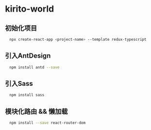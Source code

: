 # kirito-world #

## 初始化项目 ##
``` sh
  npx create-react-app <project-name> --template redux-typescript
```
## 引入AntDesign ##
``` sh
  npm install antd --save
```

## 引入Sass ##
``` sh
  npm install sass
```

## 模块化路由 && 懒加载 ##
``` sh
  npm install --save react-router-dom
```
